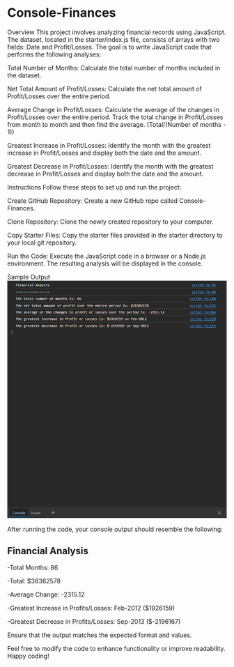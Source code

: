 # Console-Finances

Overview
This project involves analyzing financial records using JavaScript. The dataset, located in the starter/index.js file, consists of arrays with two fields: Date and Profit/Losses. The goal is to write JavaScript code that performs the following analyses:

Total Number of Months:
Calculate the total number of months included in the dataset.

Net Total Amount of Profit/Losses:
Calculate the net total amount of Profit/Losses over the entire period.

Average Change in Profit/Losses:
Calculate the average of the changes in Profit/Losses over the entire period. Track the total change in Profit/Losses from month to month and then find the average. (Total/(Number of months - 1))

Greatest Increase in Profit/Losses:
Identify the month with the greatest increase in Profit/Losses and display both the date and the amount.

Greatest Decrease in Profit/Losses:
Identify the month with the greatest decrease in Profit/Losses and display both the date and the amount.

Instructions
Follow these steps to set up and run the project:

Create GitHub Repository:
Create a new GitHub repo called Console-Finances.

Clone Repository:
Clone the newly created repository to your computer.

Copy Starter Files:
Copy the starter files provided in the starter directory to your local git repository.

Run the Code:
Execute the JavaScript code in a browser or a Node.js environment. The resulting analysis will be displayed in the console.

Sample Output
![Financial Analysis Screenshot](Capture.PNG)

After running the code, your console output should resemble the following:

## Financial Analysis

-Total Months: 86

-Total: $38382578

-Average Change: -2315.12

-Greatest Increase in Profits/Losses: Feb-2012 ($1926159)

-Greatest Decrease in Profits/Losses: Sep-2013 ($-2196167)

Ensure that the output matches the expected format and values.

Feel free to modify the code to enhance functionality or improve readability. Happy coding!
